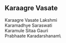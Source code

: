 ## Karaagre Vasate


Karaagre Vasate Lakshmi  
Karamadhye Saraswati  
Karamule Sitaa Gauri  
Prabhaate Karadarshanam\

